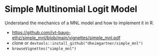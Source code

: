 # Simple Multinomial Logit Model

Understand the mechanics of a MNL model and how to implement it in R.

- https://github.com/ivt-baug-ethz/simple_mnl/blob/main/vignettes/simple_mnl.pdf
- clone or `devtools::install_github("dheimgartner/simple_mnl")`
- `browseVignettes("simple_mnl")`
